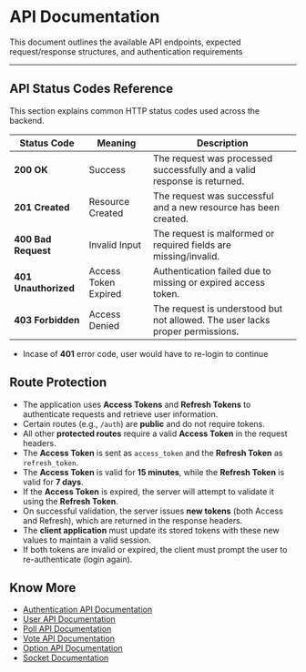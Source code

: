 # API Documentation

This document outlines the available API endpoints, expected request/response structures, and authentication requirements

---

## API Status Codes Reference

This section explains common HTTP status codes used across the backend.

| Status Code          | Meaning              | Description                                                                   |
| -------------------- | -------------------- | ----------------------------------------------------------------------------- |
| **200 OK**           | Success              | The request was processed successfully and a valid response is returned.      |
| **201 Created**      | Resource Created     | The request was successful and a new resource has been created.               |
| **400 Bad Request**  | Invalid Input        | The request is malformed or required fields are missing/invalid.              |
| **401 Unauthorized** | Access Token Expired | Authentication failed due to missing or expired access token.                 |
| **403 Forbidden**    | Access Denied        | The request is understood but not allowed. The user lacks proper permissions. |

- Incase of **401** error code, user would have to re-login to continue

## Route Protection

- The application uses **Access Tokens** and **Refresh Tokens** to authenticate requests and retrieve user information.
- Certain routes (e.g., `/auth`) are **public** and do not require tokens.
- All other **protected routes** require a valid **Access Token** in the request headers.
- The **Access Token** is sent as `access_token` and the **Refresh Token** as `refresh_token`.
- The **Access Token** is valid for **15 minutes**, while the **Refresh Token** is valid for **7 days**.
- If the **Access Token** is expired, the server will attempt to validate it using the **Refresh Token**.
- On successful validation, the server issues **new tokens** (both Access and Refresh), which are returned in the response headers.
- The **client application** must update its stored tokens with these new values to maintain a valid session.
- If both tokens are invalid or expired, the client must prompt the user to re-authenticate (login again).

## Know More

- [Authentication API Documentation](./auth.md)
- [User API Documentation](./user.md)
- [Poll API Documentation](./poll.md)
- [Vote API Documentation](./vote.md)
- [Option API Documentation](./option.md)
- [Socket Documentation](./socket.md)
